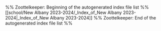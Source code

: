 %% Zoottelkeeper: Beginning of the autogenerated index file list  %%
 [[school/New Albany 2023-2024/_Index_of_New Albany 2023-2024|_Index_of_New Albany 2023-2024]]
%% Zoottelkeeper: End of the autogenerated index file list  %%
